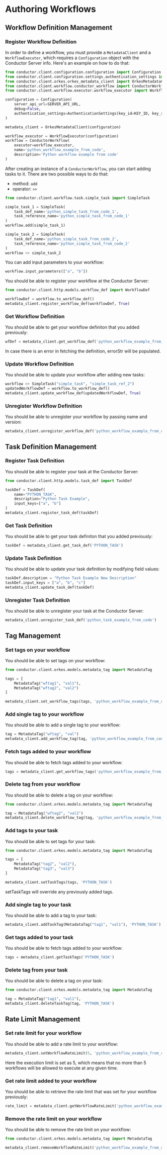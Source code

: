 # Authoring Workflows

## Workflow Definition Management

### Register Workflow Definition

In order to define a workflow, you must provide a `MetadataClient` and a `WorkflowExecutor`, which requires a `Configuration` object with the Conductor Server info. Here's an example on how to do that:

```python
from conductor.client.configuration.configuration import Configuration
from conductor.client.configuration.settings.authentication_settings import AuthenticationSettings
from conductor.client.orkes.orkes_metadata_client import OrkesMetadataClie
from conductor.client.workflow.conductor_workflow import ConductorWorkflow
from conductor.client.workflow.executor.workflow_executor import WorkflowExecutor

configuration = Configuration(
    server_api_url=SERVER_API_URL,
    debug=False,
    authentication_settings=AuthenticationSettings(key_id=KEY_ID, key_secret=KEY_SECRET)
)

metadata_client = OrkesMetadataClient(configuration)

workflow_executor = WorkflowExecutor(configuration)
workflow = ConductorWorkflow(
    executor=workflow_executor,
    name='python_workflow_example_from_code',
    description='Python workflow example from code'
)
```

After creating an instance of a `ConductorWorkflow`, you can start adding tasks to it. There are two possible ways to do that:
* method: `add`
* operator: `>>`

```python
from conductor.client.workflow.task.simple_task import SimpleTask

simple_task_1 = SimpleTask(
    task_def_name='python_simple_task_from_code_1',
    task_reference_name='python_simple_task_from_code_1'
)
workflow.add(simple_task_1)

simple_task_2 = SimpleTask(
    task_def_name='python_simple_task_from_code_2',
    task_reference_name='python_simple_task_from_code_2'
)
workflow >> simple_task_2
```
You can add input parameters to your workflow:

```python
workflow.input_parameters(["a", "b"])
```

You should be able to register your workflow at the Conductor Server:

```python
from conductor.client.http.models.workflow_def import WorkflowDef

workflowDef = workflow.to_workflow_def()
metadata_client.register_workflow_def(workflowDef, True)
```

### Get Workflow Definition

You should be able to get your workflow definiton that you added previously:

```python
wfDef = metadata_client.get_workflow_def('python_workflow_example_from_code')
```

In case there is an error in fetching the definition, errorStr will be populated.

### Update Workflow Definition

You should be able to update your workflow after adding new tasks:

```python
workflow >> SimpleTask("simple_task", "simple_task_ref_2")
updatedWorkflowDef = workflow.to_workflow_def()
metadata_client.update_workflow_def(updatedWorkflowDef, True)
```

### Unregister Workflow Definition

You should be able to unregister your workflow by passing name and version:

```python
metadata_client.unregister_workflow_def('python_workflow_example_from_code', 1)
```

## Task Definition Management

### Register Task Definition

You should be able to register your task at the Conductor Server:

```python
from conductor.client.http.models.task_def import TaskDef

taskDef = TaskDef(
    name="PYTHON_TASK",
    description="Python Task Example",
    input_keys=["a", "b"]
)
metadata_client.register_task_def(taskDef)
```

### Get Task Definition

You should be able to get your task definiton that you added previously:

```python
taskDef = metadata_client.get_task_def('PYTHON_TASK')
```

### Update Task Definition

You should be able to update your task definition by modifying field values:

```python
taskDef.description = "Python Task Example New Description"
taskDef.input_keys = ["a", "b", "c"]
metadata_client.update_task_def(taskDef)
```

### Unregister Task Definition

You should be able to unregister your task at the Conductor Server:

```python
metadata_client.unregister_task_def('python_task_example_from_code')
```

## Tag Management

### Set tags on your workflow

You should be able to set tags on your workflow:

```python
from conductor.client.orkes.models.metadata_tag import MetadataTag

tags = [
    MetadataTag("wftag1", "val1"),
    MetadataTag("wftag2", "val2")
]

metadata_client.set_workflow_tags(tags, 'python_workflow_example_from_code')
```

### Add single tag to your workflow

You should be able to add a single tag to your workflow:

```python
tag = MetadataTag("wftag", "val")
metadata_client.add_workflow_tag(tag, 'python_workflow_example_from_code')
```

### Fetch tags added to your workflow

You should be able to fetch tags added to your workflow:

```python
tags = metadata_client.get_workflow_tags('python_workflow_example_from_code')
```

### Delete tag from your workflow

You should be able to delete a tag on your workflow:

```python
from conductor.client.orkes.models.metadata_tag import MetadataTag

tag = MetadataTag("wftag2", "val2")
metadata_client.delete_workflow_tag(tag, 'python_workflow_example_from_code')
```

### Add tags to your task

You should be able to set tags for your task:

```python
from conductor.client.orkes.models.metadata_tag import MetadataTag

tags = [
    MetadataTag("tag2", "val2"),
    MetadataTag("tag3", "val3")
]

metadata_client.setTaskTags(tags, 'PYTHON_TASK')
```
setTaskTags will override any previously added tags.

### Add single tag to your task

You should be able to add a tag to your task:

```python
metadata_client.addTaskTag(MetadataTag("tag1", "val1"), 'PYTHON_TASK')
```

### Get tags added to your task

You should be able to fetch tags added to your workflow:

```python
tags = metadata_client.getTaskTags('PYTHON_TASK')
```

### Delete tag from your task

You should be able to delete a tag on your task:

```python
from conductor.client.orkes.models.metadata_tag import MetadataTag

tag = MetadataTag("tag1", "val1"),
metadata_client.deleteTaskTag(tag, 'PYTHON_TASK')
```

## Rate Limit Management

### Set rate limit for your workflow

You should be able to add a rate limit to your workflow:

```python
metadata_client.setWorkflowRateLimit(5, 'python_workflow_example_from_code')
```

Here the execution limit is set as 5, which means that no more than 5 workflows will be allowed to execute at any given time.

### Get rate limit added to your workflow

You should be able to retrieve the rate limit that was set for your workflow previously:

```python
rate_limit = metadata_client.getWorkflowRateLimit('python_workflow_example_from_code')
```

### Remove the rate limit on your workflow

You should be able to remove the rate limit on your workflow:

```python
from conductor.client.orkes.models.metadata_tag import MetadataTag

metadata_client.removeWorkflowRateLimit('python_workflow_example_from_code')
